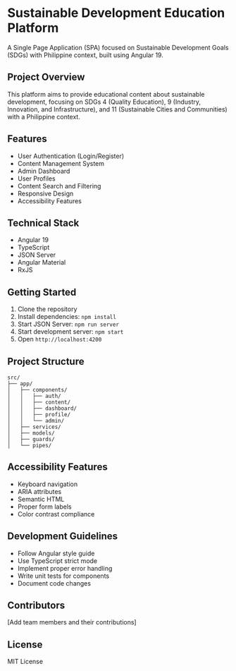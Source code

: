 # Sustainable Development Education Platform

A Single Page Application (SPA) focused on Sustainable Development Goals (SDGs) with Philippine context, built using Angular 19.

## Project Overview

This platform aims to provide educational content about sustainable development, focusing on SDGs 4 (Quality Education), 9 (Industry, Innovation, and Infrastructure), and 11 (Sustainable Cities and Communities) with a Philippine context.

## Features

- User Authentication (Login/Register)
- Content Management System
- Admin Dashboard
- User Profiles
- Content Search and Filtering
- Responsive Design
- Accessibility Features

## Technical Stack

- Angular 19
- TypeScript
- JSON Server
- Angular Material
- RxJS

## Getting Started

1. Clone the repository
2. Install dependencies: `npm install`
3. Start JSON Server: `npm run server`
4. Start development server: `npm start`
5. Open `http://localhost:4200`

## Project Structure

```
src/
├── app/
│   ├── components/
│   │   ├── auth/
│   │   ├── content/
│   │   ├── dashboard/
│   │   ├── profile/
│   │   └── admin/
│   ├── services/
│   ├── models/
│   ├── guards/
│   └── pipes/
```

## Accessibility Features

- Keyboard navigation
- ARIA attributes
- Semantic HTML
- Proper form labels
- Color contrast compliance

## Development Guidelines

- Follow Angular style guide
- Use TypeScript strict mode
- Implement proper error handling
- Write unit tests for components
- Document code changes

## Contributors

[Add team members and their contributions]

## License

MIT License
